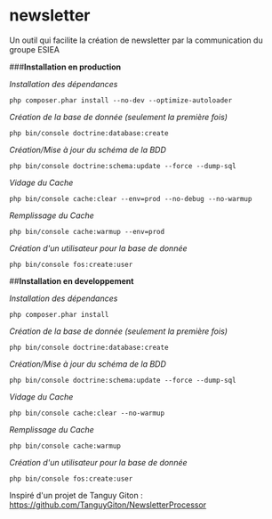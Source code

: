 # newsletter

Un outil qui facilite la création de newsletter par la communication du groupe ESIEA

###**Installation en production**

_Installation des dépendances_
```
php composer.phar install --no-dev --optimize-autoloader
```
_Création de la base de donnée (seulement la première fois)_
```
php bin/console doctrine:database:create
```
_Création/Mise à jour du schéma de la BDD_
```
php bin/console doctrine:schema:update --force --dump-sql
```
_Vidage du Cache_
```
php bin/console cache:clear --env=prod --no-debug --no-warmup
```
_Remplissage du Cache_
```
php bin/console cache:warmup --env=prod
```
_Création d'un utilisateur pour la base de donnée_
```
php bin/console fos:create:user
```

##**Installation en developpement**

_Installation des dépendances_
```
php composer.phar install
```
_Création de la base de donnée (seulement la première fois)_
```
php bin/console doctrine:database:create
```
_Création/Mise à jour du schéma de la BDD_
```
php bin/console doctrine:schema:update --force --dump-sql
```
_Vidage du Cache_
```
php bin/console cache:clear --no-warmup
```
_Remplissage du Cache_
```
php bin/console cache:warmup
```
_Création d'un utilisateur pour la base de donnée_
```
php bin/console fos:create:user
```


Inspiré d'un projet de Tanguy Giton : https://github.com/TanguyGiton/NewsletterProcessor
